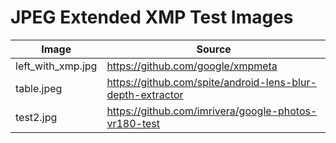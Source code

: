 # JPEG Extended XMP Test Images

| Image | Source													|
|-------|-----------------------------------------------------------|
| left_with_xmp.jpg |  https://github.com/google/xmpmeta            |
| table.jpeg |  https://github.com/spite/android-lens-blur-depth-extractor |
| test2.jpg |  https://github.com/imrivera/google-photos-vr180-test |
